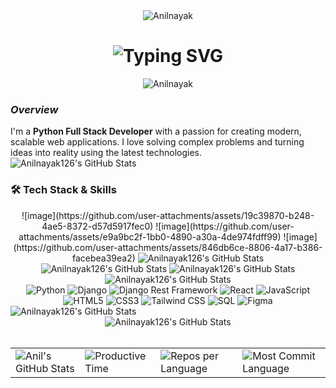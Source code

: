 <div align="center">
    <img src="https://raw.githubusercontent.com/BrunnerLivio/brunnerlivio/refs/heads/master/images/welcome.png" alt="Anilnayak"/>
</div>
<div align="center">
    <h1>
        <img src="https://readme-typing-svg.demolab.com?font=Jetbrains+mono&size=40&duration=4000&color=33FF33&center=true&vCenter=true&width=435&lines=Hey..+I'm+ Anil+Nayak;This+is..;..my+Github..;" alt="Typing SVG"/>
    </h1>
</div>
<div align="center">
 <img src="https://user-images.githubusercontent.com/74038190/212284115-f47cd8ff-2ffb-4b04-b5bf-4d1c14c0247f.gif" alt="Anilnayak"/>
</div>

### *Overview*

I'm a **Python Full Stack Developer** with a passion for creating modern, scalable web applications. I love solving complex problems and turning ideas into reality using the latest technologies.
<img src="https://user-images.githubusercontent.com/74038190/212284100-561aa473-3905-4a80-b561-0d28506553ee.gif" alt="Anilnayak126's GitHub Stats"/>
### 🛠️ **Tech Stack & Skills**
<div align="center">
![image](https://github.com/user-attachments/assets/19c39870-b248-4ae5-8372-d57d5917fec0)
![image](https://github.com/user-attachments/assets/e9a9bc2f-1bb0-4890-a30a-4de974fdff99)
![image](https://github.com/user-attachments/assets/846db6ce-8806-4a17-b386-facebea39ea2)
<img src="" alt="Anilnayak126's GitHub Stats"/>
<img src="https://github.com/user-attachments/assets/19c39870-b248-4ae5-8372-d57d5917fec0" alt="Anilnayak126's GitHub Stats"/>
<img src="https://github.com/user-attachments/assets/e9a9bc2f-1bb0-4890-a30a-4de974fdff99" alt="Anilnayak126's GitHub Stats"/>
<img src="https://github.com/user-attachments/assets/846db6ce-8806-4a17-b386-facebea39ea2" alt="Anilnayak126's GitHub Stats"/>


</div>

<div align="center">
   <lottie-player src="https://assets10.lottiefiles.com/packages/lf20_zyamqvfu.json" background="transparent" speed="1" style="width: 100px; height: 100px;" loop autoplay></lottie-player>
   <lottie-player src="https://assets10.lottiefiles.com/packages/lf20_qf7l6wzu.json" background="transparent" speed="1" style="width: 100px; height: 100px;" loop autoplay></lottie-player>
</div>


<div align="center">
   <img src="https://img.shields.io/badge/Python-3776AB?style=for-the-badge&logo=python&logoColor=white" alt="Python" />
   <img src="https://img.shields.io/badge/Django-092E20?style=for-the-badge&logo=django&logoColor=white" alt="Django" />
   <img src="https://img.shields.io/badge/DRF-DjangoRestFramework-red?style=for-the-badge&logo=django&logoColor=white" alt="Django Rest Framework" />
   <img src="https://img.shields.io/badge/React-61DAFB?style=for-the-badge&logo=react&logoColor=white" alt="React" />
   <img src="https://img.shields.io/badge/JavaScript-F7DF1E?style=for-the-badge&logo=javascript&logoColor=black" alt="JavaScript" />
   <img src="https://img.shields.io/badge/HTML5-E34F26?style=for-the-badge&logo=html5&logoColor=white" alt="HTML5" />
   <img src="https://img.shields.io/badge/CSS3-1572B6?style=for-the-badge&logo=css3&logoColor=white" alt="CSS3" />
   <img src="https://img.shields.io/badge/TailwindCSS-38B2AC?style=for-the-badge&logo=tailwind-css&logoColor=white" alt="Tailwind CSS" />
   <img src="https://img.shields.io/badge/SQL-4479A1?style=for-the-badge&logo=postgresql&logoColor=white" alt="SQL" />
   <img src="https://img.shields.io/badge/Figma-F24E1E?style=for-the-badge&logo=figma&logoColor=white" alt="Figma" />
</div>

<img src="https://user-images.githubusercontent.com/74038190/212284100-561aa473-3905-4a80-b561-0d28506553ee.gif" alt="Anilnayak126's GitHub Stats"/>
<div align="center">
    <img src="https://github-profile-summary-cards.vercel.app/api/cards/profile-details?username=Anilnayak126&theme=github_dark" alt="Anilnayak126's GitHub Stats"/>
</div>

<br>


<table align="center" width="100%" height="100%">
    <tr>
        <td><img src="https://github-profile-summary-cards.vercel.app/api/cards/stats?username=Anilnayak126&theme=github_dark" alt="Anil's GitHub Stats"/></td>
        <td><img src="https://github-profile-summary-cards.vercel.app/api/cards/productive-time?username=Anilnayak126&theme=github_dark&utcOffset=10" alt="Productive Time"/></td>
        <td><img src="https://github-profile-summary-cards.vercel.app/api/cards/repos-per-language?username=Anilnayak126&theme=github_dark" alt="Repos per Language"/></td>
        <td><img src="https://github-profile-summary-cards.vercel.app/api/cards/most-commit-language?username=Anilnayak126&theme=github_dark" alt="Most Commit Language"/></td>
    </tr>
</table>




<img src="https://user-images.githubusercontent.com/74038190/212284100-561aa473-3905-4a80-b561-0d28506553ee.gif" alt="Anilnayak126's GitHub Stats"/>

<div align="center" style="display: flex; justify-content: center; gap: 10px;">
    <img src="https://user-images.githubusercontent.com/74038190/218265814-3084a4ba-809c-4135-afc0-8685d0f634b3.gif" alt="Anilnayak" width="400" />
    <img src="https://user-images.githubusercontent.com/74038190/216644497-1951db19-8f3d-4e44-ac08-8e9d7e0d94a7.gif" alt="Anilnayak" width="400" />
<div/>



 <img src="https://user-images.githubusercontent.com/74038190/212747107-5b654ba5-31c6-4366-b42b-51b822e9bc52.gif" alt="Anilnayak" />

 <img src="https://user-images.githubusercontent.com/74038190/212284100-561aa473-3905-4a80-b561-0d28506553ee.gif" alt="Anilnayak126's GitHub Stats"/>


### 📊 **GitHub Stats**

<div align="center">
    <img src="https://github-readme-stats.vercel.app/api?username=Anilnayak126&show_icons=true&theme=radical" alt="GitHub Stats" />
    <img src="https://github-readme-stats.vercel.app/api/top-langs/?username=Anilnayak126&layout=compact&theme=radical" alt="Top Languages" />
</div>


<img src="https://user-images.githubusercontent.com/74038190/212284100-561aa473-3905-4a80-b561-0d28506553ee.gif" alt="Anilnayak126's GitHub Stats"/>

### 📈 **Git Commits Analytics**

<div align="center">
    <img src="https://github-readme-streak-stats.herokuapp.com/?user=Anilnayak126&theme=radical" alt="Git Commits Streak" />
</div>

<img src="https://user-images.githubusercontent.com/74038190/212284100-561aa473-3905-4a80-b561-0d28506553ee.gif" alt="Anilnayak126's GitHub Stats"/>

### 🐍 **Git Commits Snake Game**

<p align="center">
    <a href="https://github.com/Anilnayak126?tab=repositories">
        <img src="https://github.com/Anilnayak126/github-contribution-grid-snake.svg" alt="Git Commits Snake" />
    </a>
</p>

<p align="center">
    <img src="https://komarev.com/ghpvc/?username=anilnayak126&label=Profile%20views&color=0e75b6&style=flat" alt="anilnayak126" />
</p>

<p align="center">
    <a href="https://github.com/ryo-ma/github-profile-trophy"><img src="https://github-profile-trophy.vercel.app/?username=anilnayak126" alt="anilnayak126" /></a>
</p>

<img src="https://user-images.githubusercontent.com/74038190/212284100-561aa473-3905-4a80-b561-0d28506553ee.gif" alt="Anilnayak126's GitHub Stats"/>

### 📞 **Contact Me**

**Feel free to get in touch through any platform below:**

<div align="center">
<p align="center">
    <a href="mailto:nayakanil43603@gmail.com"> <img src="https://img.shields.io/badge/Email-D14836?style=for-the-badge&logo=gmail&logoColor=white" alt="Email"> </a> 
    <a href="https://www.linkedin.com/in/anil-kumar-nayak"> <img src="https://img.shields.io/badge/LinkedIn-0077B5?style=for-the-badge&logo=linkedin&logoColor=white" alt="LinkedIn"> </a>
    <a href="https://github.com/Anilnayak126"> <img src="https://img.shields.io/badge/GitHub-181717?style=for-the-badge&logo=github&logoColor=white" alt="GitHub"> </a> 
    <a href="https://anilzportfolio.netlify.app/"> <img src="https://img.shields.io/badge/Portfolio-FF5722?style=for-the-badge&logo=google-chrome&logoColor=white" alt="Portfolio"> </a> 
    <a href="https://medium.com/@nayakanil43603" target="blank"> <img src="https://img.shields.io/badge/Medium-12100E?style=for-the-badge&logo=medium&logoColor=white" alt="Medium"> </a> 
    <a href="https://www.hackerrank.com/nayakanil43603" target="blank"> <img src="https://img.shields.io/badge/HackerRank-2EC866?style=for-the-badge&logo=hackerrank&logoColor=white" alt="HackerRank"> </a>
</p>
</div>

<img src="https://user-images.githubusercontent.com/74038190/212284100-561aa473-3905-4a80-b561-0d28506553ee.gif" alt="Anilnayak126's GitHub Stats"/>

<div align="center">
    <img src="https://raw.githubusercontent.com/BrunnerLivio/brunnerlivio/master/images/marquee.svg" alt="Anilnayak" width="1000px"/>
</div>

### Looking forward to collaborating with you! 🚀 
